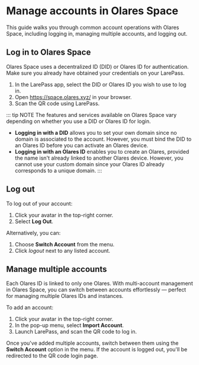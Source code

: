 # Manage accounts in Olares Space

This guide walks you through common account operations with Olares Space, including logging in, managing multiple accounts, and logging out.  

## Log in to Olares Space

Olares Space uses a decentralized ID (DID) or Olares ID for authentication. Make sure you already have obtained your credentials on your LarePass. 

1. In the LarePass app, select the DID or Olares ID you wish to use to log in. 
2. Open https://space.olares.xyz/ in your browser. 
3. Scan the QR code using LarePass.  

::: tip NOTE
The features and services available on Olares Space vary depending on whether you use a DID or Olares ID for login. 
- **Logging in with a DID** allows you to set your own domain since no domain is associated to the account. However, you must bind the DID to an Olares ID before you can activate an Olares device.
- **Logging in with an Olares ID** enables you to create an Olares, provided the name isn't already linked to another Olares device. However, you cannot use your custom domain since your Olares ID already corresponds to a unique domain.
:::


## Log out

To log out of your account:

1.	Click your avatar in the top-right corner.
2.	Select **Log Out**.

Alternatively, you can:

1.	Choose **Switch Account** from the menu.
2.	Click <i class="material-icons">logout</i> next to any listed account.


## Manage multiple accounts 

Each Olares ID is linked to only one Olares. With multi-account management in Olares Space, you can switch between accounts effortlessly — perfect for managing multiple Olares IDs and instances.

To add an account:

1. Click your avatar in the top-right corner.
2. In the pop-up menu, select **Import Account**.
3. Launch LarePass, and scan the QR code to log in.

Once you've added multiple accounts, switch between them using the **Switch Account** option in the menu. If the account is logged out, you'll be redirected to the QR code login page.


